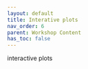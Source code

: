 ```yaml
---
layout: default
title: Interative plots
nav_order: 6
parent: Workshop Content
has_toc: false
---
```


interactive plots
